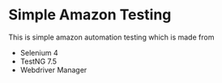 # Simple Amazon Testing

This is simple amazon automation testing which is made from

- Selenium 4
- TestNG 7.5
- Webdriver Manager
